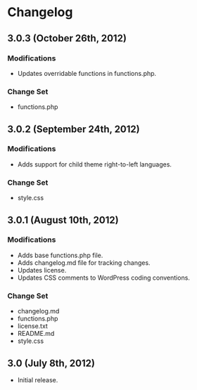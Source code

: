 # Changelog

## 3.0.3 (October 26th, 2012)

### Modifications

* Updates overridable functions in functions.php.

### Change Set

* functions.php

## 3.0.2 (September 24th, 2012)

### Modifications

* Adds support for child theme right-to-left languages.

### Change Set

* style.css

## 3.0.1 (August 10th, 2012)

### Modifications

* Adds base functions.php file.
* Adds changelog.md file for tracking changes.
* Updates license.
* Updates CSS comments to WordPress coding conventions.

### Change Set

* changelog.md
* functions.php
* license.txt
* README.md
* style.css

## 3.0 (July 8th, 2012)

* Initial release.